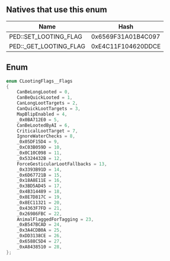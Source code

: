 ## Natives that use this enum
| Name                      | Hash               |
|---------------------------|--------------------|
| PED::SET\_LOOTING\_FLAG   | 0x6569F31A01B4C097 |
| PED::\_GET\_LOOTING\_FLAG | 0xE4C11F104620DDCE |
## Enum
```cpp
enum CLootingFlags__Flags
{
	CanBeLongLooted = 0,
	CanBeQuickLooted = 1,
	CanLongLootTargets = 2,
	CanQuickLootTargets = 3,
	MapBlipEnabled = 4,
	_0x0BA712E0 = 5,
	CanBeLootedByAI = 6,
	CriticalLootTarget = 7,
	IgnoreWaterChecks = 8,
	_0x05DF15D4 = 9,
	_0xC03B059D = 10,
	_0x0C10C098 = 11,
	_0x5324432B = 12,
	ForceGesticularLootFallbacks = 13,
	_0x3393B91D = 14,
	_0x6D67721B = 15,
	_0x18A8E11E = 16,
	_0x3BD5AD45 = 17,
	_0x4B314489 = 18,
	_0x8E7D817C = 19,
	_0x8EC11321 = 20,
	_0x4363F7FD = 21,
	_0x26986FBC = 22,
	AnimalFlaggedForTagging = 23,
	_0xB547BCAD = 24,
	_0x3A4CDB0A = 25,
	_0xDD3138CE = 26,
	_0x6588C5D4 = 27,
	_0xA8438510 = 28,
};

```